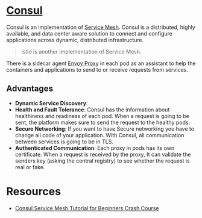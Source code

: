 # [Consul](https://github.com/hashicorp/consul)

Consul is an implementation of [Service Mesh](Service-Mesh.md). Consul is a distributed, highly available, and data center aware solution to connect and configure applications across dynamic, distributed infrastructure.

> Istio is another implementation of Service Mesh.

There is a sidecar agent [Envoy Proxy](https://github.com/envoyproxy/envoy) in each pod as an assistant to help the containers and applications to send to or receive requests from services.

## Advantages 

- **Dynamic Service Discovery**: 
- **Health and Fault Tolerance**: Consul has the information about healthiness and readiness of each pod. When a request is going to be sent, the platform makes sure to send the request to the healthy pods.
- **Secure Networking**: If you want to have Secure networking you have to change all code of your application. With Consul, all communication between services is going to be in TLS.
- **Authenticated Communication**: Each proxy in pods has its own certificate. When a request is received by the proxy, It can validate the senders key (asking the central registry) to see whether the request is real or fake.

# Resources

- [Consul Service Mesh Tutorial for Beginners Crash Course](https://youtube.com/watch?v=s3I1kKKfjtQ)